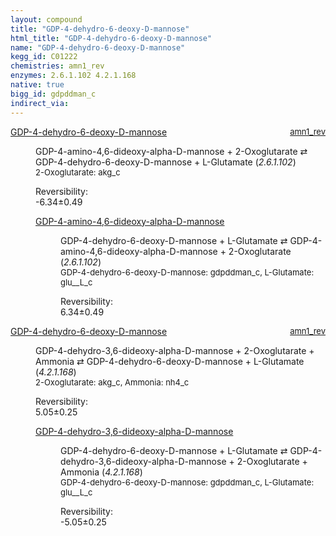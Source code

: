 ```yaml
---
layout: compound
title: "GDP-4-dehydro-6-deoxy-D-mannose"
html_title: "GDP-4-dehydro-6-deoxy-D-mannose"
name: "GDP-4-dehydro-6-deoxy-D-mannose"
kegg_id: C01222
chemistries: amn1_rev
enzymes: 2.6.1.102 4.2.1.168
native: true
bigg_id: gdpddman_c
indirect_via:
---
```

<dl><dt class="rs-product"><a class="link-dark" data-bs-html="true" data-bs-title="KEGG: C01222" data-bs-toggle="tooltip" href="{{ site.url }}{{ site.baseurl }}/compounds/C01222">GDP-4-dehydro-6-deoxy-D-mannose</a><span style="float: right; max-width: 40%"><a class="link-dark opacity-50" href="{{ site.url }}{{ site.baseurl }}/chemistries/amn1_rev" style="font-size: small; word-wrap: anywhere;">amn1_rev</a></span></dt><dd><p>GDP-4-amino-4,6-dideoxy-alpha-D-mannose + 2-Oxoglutarate ⇄ GDP-4-dehydro-6-deoxy-D-mannose + L-Glutamate (<i>2.6.1.102</i>)<br/><span style="font-size: small;"><span data-bs-html="true" data-bs-title="KEGG: C00026" data-bs-toggle="tooltip">2-Oxoglutarate</span>: akg_c</span><br/><div class="reversibility_info">Reversibility: <div class="progress" style="flex-direction: row-reverse;"><div aria-valuemax="10" aria-valuemin="0" aria-valuenow="-6.341374576754515" class="progress-bar bg-success" role="progressbar" style="width: 63.41%"></div><div aria-valuemax="10" aria-valuemin="0" aria-valuenow="-6.341374576754515" class="progress-bar bg-warning" role="progressbar" style="width: 4.89%"></div></div><span>-6.34±0.49</span><div class="progress"><div aria-valuemax="10" aria-valuemin="0" aria-valuenow="-6.341374576754515" class="progress-bar bg-danger" role="progressbar" style="width: 0%"></div></div></div></p><dl><dt><a class="link-dark" data-bs-html="true" data-bs-title="KEGG: C20638" data-bs-toggle="tooltip" href="{{ site.url }}{{ site.baseurl }}/compounds/C20638">GDP-4-amino-4,6-dideoxy-alpha-D-mannose</a><span style="float: right; max-width: 40%"><a class="link-dark opacity-50" href="{{ site.url }}{{ site.baseurl }}/chemistries/None" style="font-size: small; word-wrap: anywhere;"></a></span></dt><dd><p>GDP-4-dehydro-6-deoxy-D-mannose + L-Glutamate ⇄ GDP-4-amino-4,6-dideoxy-alpha-D-mannose + 2-Oxoglutarate (<i>2.6.1.102</i>)<br/><span style="font-size: small;"><span data-bs-html="true" data-bs-title="KEGG: C01222" data-bs-toggle="tooltip">GDP-4-dehydro-6-deoxy-D-mannose</span>: gdpddman_c, <span data-bs-html="true" data-bs-title="KEGG: C00025" data-bs-toggle="tooltip">L-Glutamate</span>: glu__L_c</span><br/><div class="reversibility_info">Reversibility: <div class="progress"><div aria-valuemax="100" aria-valuemin="0" aria-valuenow="0" class="progress-bar bg-success" role="progressbar" style="width: 0%"></div></div><span>6.34±0.49</span><div class="progress"><div aria-valuemax="10" aria-valuemin="0" aria-valuenow="6.341374576754515" class="progress-bar bg-danger" role="progressbar" style="width: 63.41%"></div><div aria-valuemax="10" aria-valuemin="0" aria-valuenow="6.341374576754515" class="progress-bar bg-warning" role="progressbar" style="width: 4.89%"></div></div></div></p><dl></dl></dd></dl></dd></dl><dl><dt class="rs-product"><a class="link-dark" data-bs-html="true" data-bs-title="KEGG: C01222" data-bs-toggle="tooltip" href="{{ site.url }}{{ site.baseurl }}/compounds/C01222">GDP-4-dehydro-6-deoxy-D-mannose</a><span style="float: right; max-width: 40%"><a class="link-dark opacity-50" href="{{ site.url }}{{ site.baseurl }}/chemistries/amn1_rev" style="font-size: small; word-wrap: anywhere;">amn1_rev</a></span></dt><dd><p>GDP-4-dehydro-3,6-dideoxy-alpha-D-mannose + 2-Oxoglutarate + Ammonia ⇄ GDP-4-dehydro-6-deoxy-D-mannose + L-Glutamate (<i>4.2.1.168</i>)<br/><span style="font-size: small;"><span data-bs-html="true" data-bs-title="KEGG: C00026" data-bs-toggle="tooltip">2-Oxoglutarate</span>: akg_c, <span data-bs-html="true" data-bs-title="KEGG: C00014" data-bs-toggle="tooltip">Ammonia</span>: nh4_c</span><br/><div class="reversibility_info">Reversibility: <div class="progress"><div aria-valuemax="100" aria-valuemin="0" aria-valuenow="0" class="progress-bar bg-success" role="progressbar" style="width: 0%"></div></div><span>5.05±0.25</span><div class="progress"><div aria-valuemax="10" aria-valuemin="0" aria-valuenow="5.045453077027515" class="progress-bar bg-danger" role="progressbar" style="width: 50.45%"></div><div aria-valuemax="10" aria-valuemin="0" aria-valuenow="5.045453077027515" class="progress-bar bg-warning" role="progressbar" style="width: 2.45%"></div></div></div></p><dl><dt><a class="link-dark" data-bs-html="true" data-bs-title="KEGG: C20612" data-bs-toggle="tooltip" href="{{ site.url }}{{ site.baseurl }}/compounds/C20612">GDP-4-dehydro-3,6-dideoxy-alpha-D-mannose</a><span style="float: right; max-width: 40%"><a class="link-dark opacity-50" href="{{ site.url }}{{ site.baseurl }}/chemistries/None" style="font-size: small; word-wrap: anywhere;"></a></span></dt><dd><p>GDP-4-dehydro-6-deoxy-D-mannose + L-Glutamate ⇄ GDP-4-dehydro-3,6-dideoxy-alpha-D-mannose + 2-Oxoglutarate + Ammonia (<i>4.2.1.168</i>)<br/><span style="font-size: small;"><span data-bs-html="true" data-bs-title="KEGG: C01222" data-bs-toggle="tooltip">GDP-4-dehydro-6-deoxy-D-mannose</span>: gdpddman_c, <span data-bs-html="true" data-bs-title="KEGG: C00025" data-bs-toggle="tooltip">L-Glutamate</span>: glu__L_c</span><br/><div class="reversibility_info">Reversibility: <div class="progress" style="flex-direction: row-reverse;"><div aria-valuemax="10" aria-valuemin="0" aria-valuenow="-5.045453077027561" class="progress-bar bg-success" role="progressbar" style="width: 50.45%"></div><div aria-valuemax="10" aria-valuemin="0" aria-valuenow="-5.045453077027561" class="progress-bar bg-warning" role="progressbar" style="width: 2.45%"></div></div><span>-5.05±0.25</span><div class="progress"><div aria-valuemax="10" aria-valuemin="0" aria-valuenow="-5.045453077027561" class="progress-bar bg-danger" role="progressbar" style="width: 0%"></div></div></div></p><dl></dl></dd></dl></dd></dl>